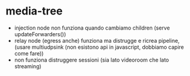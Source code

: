 # media-tree

- injection node non funziona quando cambiamo children (serve updateForwarders())
- relay node (egress anche) funziona ma distrugge e ricrea pipeline, (usare multiudpsink (non esistono api in javascript, dobbiamo capire come fare)) 
- non funziona distruggere sessioni (sia lato videoroom che lato streaming)